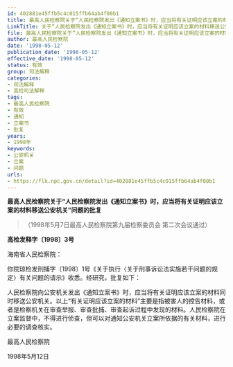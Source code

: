 ```yaml
---
id: 402881e45ffb5c4c015ffb64ab4f00b1
title: 最高人民检察院关于“人民检察院发出《通知立案书》时，应当将有关证明应该立案的材料移送公安机关”问题的批复
LinkTitle: 关于“人民检察院发出《通知立案书》时，应当将有关证明应该立案的材料移送公安机关”问题的批复（1998）
file: 最高人民检察院关于“人民检察院发出《通知立案书》时，应当将有关证明应该立案的材料移送公安机关”问题的批复_19980512_402881e45ffb5c4c015ffb64ab4f00b1.docx
author: 最高人民检察院
date: '1998-05-12'
publication_date: '1998-05-12'
effective_date: '1998-05-12'
status: 有效
group: 司法解释
categories:
- 司法解释
- 高检司法解释
tags:
- 最高人民检察院
- 有效
- 通知
- 立案书
- 批复
years:
- 1998年
keywords:
- 公安机关
- 立案
- 问题
urls:
- https://flk.npc.gov.cn/detail?id=402881e45ffb5c4c015ffb64ab4f00b1
---
```


**最高人民检察院关于“人民检察院发出《通知立案书》时，应当将有关证明应该立案的材料移送公安机关”问题的批复**

> （1998年5月7日最高人民检察院第九届检察委员会
> 第二次会议通过）

**高检发释字〔1998〕3号**

海南省人民检察院：

你院琼检发刑捕字〔1998〕1号《关于执行〈关于刑事诉讼法实施若干问题的规定〉有关问题的请示》收悉。经研究，批复如下：

人民检察院向公安机关发出《通知立案书》时，应当将有关证明应该立案的材料同时移送公安机关。以上“有关证明应该立案的材料”主要是指被害人的控告材料，或者是检察机关在审查举报、审查批捕、审查起诉过程中发现的材料。人民检察院在立案监督中，不得进行侦查，但可以对通知公安机关立案所依据的有关材料，进行必要的调查核实。

最高人民检察院

1998年5月12日

